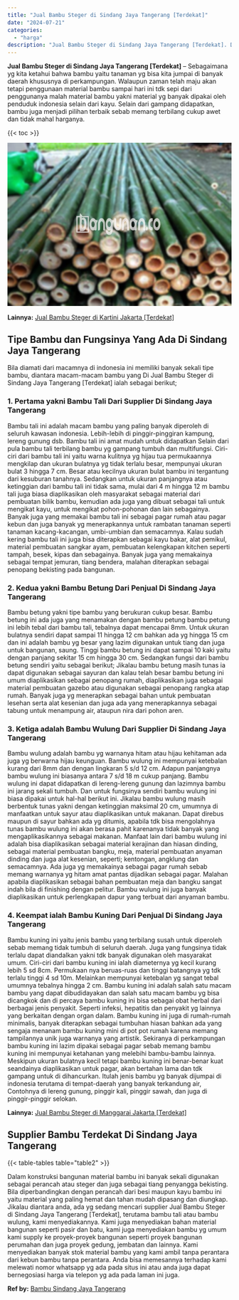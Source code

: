 ```yaml
---
title: "Jual Bambu Steger di Sindang Jaya Tangerang [Terdekat]"
date: "2024-07-21"
categories: 
  - "harga"
description: "Jual Bambu Steger di Sindang Jaya Tangerang [Terdekat]. Dalam konstruksi bangunan material bambu ini banyak sekali digunakan sebagai perancah atau steger dan..."
---
```


**Jual Bambu Steger di Sindang Jaya Tangerang \[Terdekat\]** – Sebagaimana yg kita ketahui bahwa bambu yaitu tanaman yg bisa kita jumpai di banyak daerah khususnya di perkampungan. Walaupun zaman telah maju akan tetapi penggunaan material bambu sampai hari ini tdk sepi dari penggunanya malah material bambu yakni material yg banyak dipakai oleh penduduk indonesia selain dari kayu. Selain dari gampang didapatkan, bambu juga menjadi pilihan terbaik sebab memang terbilang cukup awet dan tidak mahal harganya.

{{< toc >}}

![Jual Bambu Steger di Sindang Jaya Tangerang [Terdekat]](/images/jual-bambu-tali-23.png)

**Lainnya:** [Jual Bambu Steger di Kartini Jakarta \[Terdekat\]](https://bambu.bangunan.co/jual-bambu-steger-di-kartini-jakarta-terdekat/)

## Tipe Bambu dan Fungsinya Yang Ada Di Sindang Jaya Tangerang

Bila diamati dari macamnya di indonesia ini memiliki banyak sekali tipe bambu, diantara macam-macam bambu yang Di Jual Bambu Steger di Sindang Jaya Tangerang \[Terdekat\] ialah sebagai berikut;

### 1\. Pertama yakni Bambu Tali Dari Supplier Di Sindang Jaya Tangerang

Bambu tali ini adalah macam bambu yang paling banyak diperoleh di seluruh kawasan indonesia. Lebih-lebih di pinggir-pinggiran kampung, lereng gunung dsb. Bambu tali ini amat mudah untuk didapatkan Selain dari pula bambu tali terbilang bambu yg gampang tumbuh dan multifungsi. Ciri-ciri dari bambu tali ini yaitu warna kulitnya yg hijau tua permukaannya mengkilap dan ukuran bulatnya yg tidak terlalu besar, mempunyai ukuran bulat 3 hingga 7 cm. Besar atau kecilnya ukuran bulat bambu ini tergantung dari kesuburan tanahnya. Sedangkan untuk ukuran panjangnya atau ketinggian dari bambu tali ini tidak sama, mulai dari 4 m hingga 12 m bambu tali juga biasa diaplikasikan oleh masyarakat sebagai material dari pembuatan bilik bambu, kemudian ada juga yang dibuat sebagai tali untuk mengikat kayu, untuk mengikat pohon-pohonan dan lain sebagainya. Banyak juga yang memakai bambu tali ini sebagai pagar rumah atau pagar kebun dan juga banyak yg menerapkannya untuk rambatan tanaman seperti tanaman kacang-kacangan, umbi-umbian dan semacamnya. Kalau sudah kering bambu tali ini juga bisa diterapkan sebagai kayu bakar, alat pemikul, material pembuatan sangkar ayam, pembuatan kelengkapan kitchen seperti tampah, besek, kipas dan sebagainya. Banyak juga yang memakainya sebagai tempat jemuran, tiang bendera, malahan diterapkan sebagai penopang bekisting pada bangunan.

### 2\. Kedua yakni Bambu Betung Dari Penjual Di Sindang Jaya Tangerang

Bambu betung yakni tipe bambu yang berukuran cukup besar. Bambu betung ini ada juga yang menamakan dengan bambu petung bambu petung ini lebih tebal dari bambu tali, tebalnya dapat mencapai 8mm. Untuk ukuran bulatnya sendiri dapat sampai 11 hingga 12 cm bahkan ada yg hingga 15 cm dan ini adalah bambu yg besar yang lazim digunakan untuk tiang dan juga untuk bangunan, saung. Tinggi bambu betung ini dapat sampai 10 kaki yaitu dengan panjang sekitar 15 cm hingga 30 cm. Sedangkan fungsi dari bambu betung sendiri yaitu sebagai berikut; Jikalau bambu betung masih tunas ia dapat digunakan sebagai sayuran dan kalau telah besar bambu betung ini umum diaplikasikan sebagai penopang rumah, diaplikasikan juga sebagai material pembuatan gazebo atau digunakan sebagai penopang rangka atap rumah. Banyak juga yg menerapkan sebagai bahan untuk pembuatan lesehan serta alat kesenian dan juga ada yang menerapkannya sebagai tabung untuk menampung air, ataupun nira dari pohon aren.

### 3\. Ketiga adalah Bambu Wulung Dari Supplier Di Sindang Jaya Tangerang

Bambu wulung adalah bambu yg warnanya hitam atau hijau kehitaman ada juga yg berwarna hijau keunguan. Bambu wulung ini mempunyai ketebalan kurang dari 8mm dan dengan lingkaran 5 s/d 12 cm. Adapun panjangnya bambu wulung ini biasanya antara 7 s/d 18 m cukup panjang. Bambu wulung ini dapat didapatkan di lereng-lereng gunung dan lazimnya bambu ini jarang sekali tumbuh. Dan untuk fungsinya sendiri bambu wulung ini biasa dipakai untuk hal-hal berikut ini. Jikalau bambu wulung masih berbentuk tunas yakni dengan ketinggian maksimal 20 cm, umumnya di manfaatkan untuk sayur atau diaplikasikan untuk makanan. Dapat direbus maupun di sayur bahkan ada yg ditumis, apabila tdk bisa mengolahnya tunas bambu wulung ini akan berasa pahit karenanya tidak banyak yang mengaplikasikannya sebagai makanan. Manfaat lain dari bambu wulung ini adalah bisa diaplikasikan sebagai material kerajinan dan hiasan dinding, sebagai material pembuatan bangku, meja, material pembuatan anyaman dinding dan juga alat kesenian, seperti; kentongan, angklung dan semacamnya. Ada juga yg memakainya sebagai pagar rumah sebab memang warnanya yg hitam amat pantas dijadikan sebagai pagar. Malahan apabila diaplikasikan sebagai bahan pembuatan meja dan bangku sangat indah bila di finishing dengan pelitur. Bambu wulung ini juga banyak diaplikasikan untuk perlengkapan dapur yang terbuat dari anyaman bambu.

### 4\. Keempat ialah Bambu Kuning Dari Penjual Di Sindang Jaya Tangerang

Bambu kuning ini yaitu jenis bambu yang terbilang susah untuk diperoleh sebab memang tidak tumbuh di seluruh daerah. Juga yang fungsinya tidak terlalu dapat diandalkan yakni tdk banyak digunakan oleh masyarakat umum. Ciri-ciri dari bambu kuning ini ialah diameternya yg kecil kurang lebih 5 sd 8cm. Permukaan nya beruas-ruas dan tinggi batangnya yg tdk terlalu tinggi 4 sd 10m. Melainkan mempunyai ketebalan yg sangat tebal umumnya tebalnya hingga 2 cm. Bambu kuning ini adalah salah satu macam bambu yang dapat dibudidayakan dan salah satu macam bambu yg bisa dicangkok dan di percaya bambu kuning ini bisa sebagai obat herbal dari berbagai jenis penyakit. Seperti infeksi, hepatitis dan penyakit yg lainnya yang berkaitan dengan organ dalam. Bambu kuning ini juga di rumah-rumah minimalis, banyak diterapkan sebagai tumbuhan hiasan bahkan ada yang sengaja menanam bambu kuning mini di pot pot rumah karena memang tampilannya unik juga warnanya yang artistik. Sekiranya di perkampungan bambu kuning ini lazim dipakai sebagai pagar sebab memang bambu kuning ini mempunyai ketahanan yang melebihi bambu-bambu lainnya. Meskipun ukuran bulatnya kecil tetapi bambu kuning ini benar-benar kuat seandainya diaplikasikan untuk pagar, akan bertahan lama dan tdk gampang untuk di dihancurkan. Itulah jenis bambu yg banyak dijumpai di indonesia terutama di tempat-daerah yang banyak terkandung air, Contohnya di lereng gunung, pinggir kali, pinggir sawah, dan juga di pinggir-pinggir selokan.

**Lainnya:** [Jual Bambu Steger di Manggarai Jakarta \[Terdekat\]](https://bambu.bangunan.co/jual-bambu-steger-di-manggarai-jakarta-terdekat/)

## Supplier Bambu Terdekat Di Sindang Jaya Tangerang

{{< table-tables table="table2" >}}

Dalam konstruksi bangunan material bambu ini banyak sekali digunakan sebagai perancah atau steger dan juga sebagai tiang penyangga bekisting. Bila diperbandingkan dengan perancah dari besi maupun kayu bambu ini yaitu material yang paling hemat dan tahan mudah dipasang dan diungkap. Jikalau diantara anda, ada yg sedang mencari supplier Jual Bambu Steger di Sindang Jaya Tangerang \[Terdekat\], terutama bambu tali atau bambu wulung, kami menyediakannya. Kami juga menyediakan bahan material bangunan seperti pasir dan batu, kami juga menyediakan bambu yg umum kami supply ke proyek-proyek bangunan seperti proyek bangunan perumahan dan juga proyek gedung, jembatan dan lainnya. Kami menyediakan banyak stok material bambu yang kami ambil tanpa perantara dari kebun bambu tanpa perantara. Anda bisa memesannya terhadap kami melewati nomor whatsapp yg ada pada situs ini atau anda juga dapat bernegosiasi harga via telepon yg ada pada laman ini juga.

**Ref by:** [Bambu Sindang Jaya Tangerang](https://id.wikipedia.org/wiki/Bambu)
